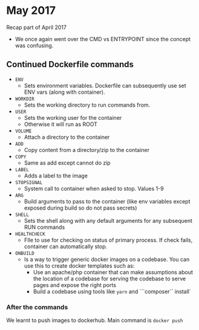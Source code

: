 # May 2017

Recap part of April 2017

- We once again went over the CMD vs ENTRYPOINT since the concept was confusing.

## Continued Dockerfile commands

- `ENV`
  - Sets environment variables. Dockerfile can subsequently use set ENV vars (along with container).
- `WORKDIR`
  - Sets the working directory to run commands from.
- `USER`
  - Sets the working user for the container
  - Otherwise it will run as ROOT
- `VOLUME`
  - Attach a directory to the container
- `ADD`
  - Copy content from a directory/zip to the container
- `COPY`
  - Same as add except cannot do zip
- `LABEL`
  - Adds a label to the image
- `STOPSIGNAL`
  - System call to container when asked to stop. Values 1-9
- `ARG`
  - Build arguments to pass to the container (like env variables except exposed during build so do not pass secrets)
- `SHELL`
  - Sets the shell along with any default arguments for any subsequent RUN commands
- `HEALTHCHECK`
  - FIle to use for checking on status of primary process. If check fails, container can automatically stop.
- `ONBUILD`
  - Is a way to trigger generic docker images on a codebase. You can use this to create docker templates such as:
    - Use an apache/php container that can make assumptions about the location of a codebase for serving the codebase to serve pages and expose the right ports
    - Build a codebase using tools like ```yarn``` and ```composer`` install`

### After the commands

We learnt to push images to dockerhub. Main command is ```docker push```
